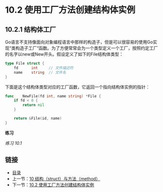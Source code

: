# 10.2 使用工厂方法创建结构体实例

## 10.2.1 结构体工厂

Go语言不支持像面向对象编程语言中那样的构造子，但是可以很容易的使用Go实现“类构造子工厂“函数。为了方便常常会为一个类型定义一个工厂，按照约定工厂的名字以new或New开头。假设定义了如下的File结构体类型：

```go
type File struct {
    fd      int     // 文件描述符
    name    string  // 文件名
}
```

下面是这个结构体类型对应的工厂函数，它返回一个指向结构体实例的指针：

```go
func    NewFile(fd int, name string) *File {
    if fd < 0 {
        return nil
    }

    return &File(id, name)
}
```

**练习**

*练习 10.1*

## 链接
- [目录](directory.md)
- 上一节：[10 结构（struct）与方法（method）](10.0.md)
- 下一节：[10.2 使用工厂方法创建结构体实例](10.2.md)
